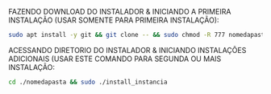FAZENDO DOWNLOAD DO INSTALADOR & INICIANDO A PRIMEIRA INSTALAÇÃO (USAR SOMENTE PARA PRIMEIRA INSTALAÇÃO):

```bash
sudo apt install -y git && git clone -- && sudo chmod -R 777 nomedapasta && cd nomedapasta && sudo ./install_primaria
```

ACESSANDO DIRETORIO DO INSTALADOR & INICIANDO INSTALAÇÕES ADICIONAIS (USAR ESTE COMANDO PARA SEGUNDA OU MAIS INSTALAÇÃO:
```bash
cd ./nomedapasta && sudo ./install_instancia
```

